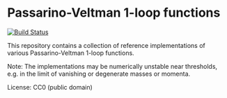 # Passarino-Veltman 1-loop functions

[![Build Status](https://github.com/Expander/pv/workflows/test/badge.svg)](https://github.com/Expander/pv/actions)

This repository contains a collection of reference implementations of
various Passarino-Veltman 1-loop functions.

Note: The implementations may be numerically unstable near thresholds,
e.g. in the limit of vanishing or degenerate masses or momenta.

License: CC0 (public domain)
